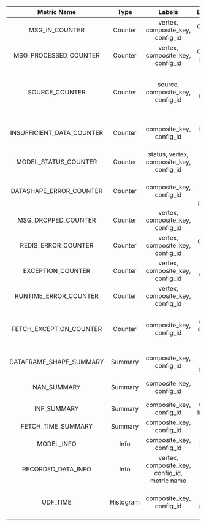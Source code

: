 |        Metric Name        |   Type    |                    Labels                     |                   Description                   |
|:-------------------------:|:---------:|:---------------------------------------------:|:-----------------------------------------------:|
|      MSG_IN_COUNTER       |  Counter  |       vertex, composite_key, config_id        |              Count msgs flowing in              |
|   MSG_PROCESSED_COUNTER   |  Counter  |       vertex, composite_key, config_id        |              Count msgs processed               |
|      SOURCE_COUNTER       |  Counter  |       source, composite_key, config_id        | Count artifact source (registry or cache) calls |
| INSUFFICIENT_DATA_COUNTER |  Counter  |           composite_key, config_id            |     Count insufficient data while Training      |
|   MODEL_STATUS_COUNTER    |  Counter  |   status, vertex, composite_key, config_id    |            Count status of the model            |
|  DATASHAPE_ERROR_COUNTER  |  Counter  |           composite_key, config_id            |      Count datashape errors in preprocess       |
|    MSG_DROPPED_COUNTER    |  Counter  |       vertex, composite_key, config_id        |               Count dropped msgs                |
|    REDIS_ERROR_COUNTER    |  Counter  |       vertex, composite_key, config_id        |               Count redis errors                |
|     EXCEPTION_COUNTER     |  Counter  |       vertex, composite_key, config_id        |                Count exceptions                 |
|   RUNTIME_ERROR_COUNTER   |  Counter  |       vertex, composite_key, config_id        |              Count runtime errors               |
|  FETCH_EXCEPTION_COUNTER  |  Counter  |           composite_key, config_id            | Count exceptions during train data fetch calls  |
|  DATAFRAME_SHAPE_SUMMARY  |  Summary  |           composite_key, config_id            |          len of dataframe for training          |
|        NAN_SUMMARY        |  Summary  |           composite_key, config_id            |            Count nan's in train data            |
|        INF_SUMMARY        |  Summary  |           composite_key, config_id            |            Count inf's in train data            |
|    FETCH_TIME_SUMMARY     |  Summary  |           composite_key, config_id            |              Train Data Fetch time              |
|        MODEL_INFO         |   Info    |           composite_key, config_id            |                   Model info                    |
|    RECORDED_DATA_INFO     |   Info    | vertex, composite_key, config_id, metric name |               Recorded data info                |
|         UDF_TIME          | Histogram |           composite_key, config_id            |        Histogram for udf processing time        |

